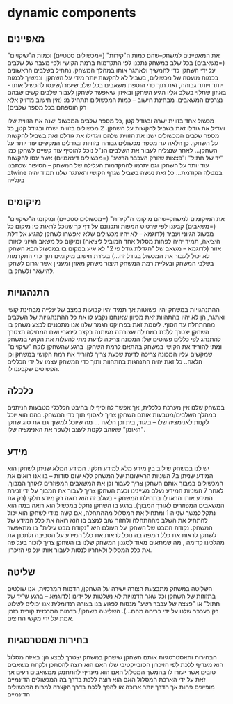 # dynamic components

## מאפיינים
את המאפיינים למשחק–שהם כמות ה"קירות" (=מכשולים סטטיים) וכמות ה"שיקויים" (=משאבים) בכל שלב במשחק נתכנן לפי התקדמות ברמת הקושי ולפי מעבר של שלבים על ידי השחקן כדי להמשיך ולאתגר אותו במהלך המשחק. נתחיל בשלבים הראשונים בכמות מועטה של מכשולים, בשביל לא להקשות יותר מידי על השחקן, ונמשיך לכמות יותר ויותר גבוהה, זאת תוך כדי הוספת משאבים בכל שלב שיעזרו/שינסו להכשיל אותו - באיזון שתלוי בשלב אליו הגיע השחקן ובאיזון שיאפשר לשחקן לעבור שלבים קשים שבהם נצרכים המשאבים. מבחינת חישוב – כמות המכשולים תתחיל מ: (אין חישוב מדויק אלא רק הוספתם בכל מספר שלבים)

מכשול אחד בזווית ישרה ובגודל קטן ,כל מספר שלבים המכשול ישנה את הזווית שלו ויגדיל את גודלו זאת בשביל להקשות על השחקן.
2 מכשולים בזווית ישרה ובגודל קטן, כל מספר שלבים המכשולים ישנו את הזווית שלהם ויגדילו את גודלם זאת בשביל להקשות על השחקן.
כן הלאה עד מספר מכשולים גבוהה בזוויות ובגדלים המקשים עוד יותר על השחקן... לאחר שנצליח לעבור את השלבים הנ"ל נוכל להוסיף עוד קשיים לשחקן כמו "יד של חתול" ו"פצצות שזורק העכבר הרשע" (=מכשולים דינאמיים) אשר ינסו להקשות עוד יותר על השחקן וגם יתרמו להתקדמות העלילה של המשחק – הסיפור שכתבנו בtwine במטלה הקודמת...
כל זאת נעשה בשביל שגרף הקושי והאתגר שלנו תמיד יהיה בעלייה
## מיקומים
את המיקומים למשחק–שהם מיקומי ה"קירות" (=מכשולים סטטיים) ומיקומי ה"שיקויים" (=משאבים) קבענו לפי שרטוט המפות ותכנונם על דף כך שנוכל לראות כי:
מיקום כל מכשול הגיוני ועביר (לדוגמא – לא יהיו מכשולים שלא יאפשרו לשחקן להגיע אל דלת היציאה, תמיד יהיה לפחות מסלול אחד המוביל ליציאה)
ומיקום כל משאב הגיוני לאותו אזור (לדוגמא – משאב של "הגדלת גודל פי 2" לא יגיע במקום בו במכשול הבא השחקן לא יכול לעבור את המכשול בגודל זה...) בעזרת חישוב מיקומים תוך כדי התקדמות בשלבי המשחק ובעליית רמת המשחק תיצור משחק מאוזן ומעניין אשר יגרום לשחקן להישאר ולשחק בו.
## התנהגויות
ההתנהגויות במשחק יהיו פשוטות אך תמיד יהיו קבועות במצב של עלייה מבחינת קושי ואתגר, הן לא יהיו בהתהוות זאת מכיוון שאנחנו נקבע לו את כל ההתנהגויות של השלבים מההתחלה עד הסוף. לעומת זאת בפרויקט הגמר שלנו אנו מתכננים לבצע משחק בו השחקן יצטרך ללכת במחילה שצורתה משתנה בקצב לינארי ושם המחילה תצטרך להתנהג לפי כללים פשוטים של:
המכונה צריכה לדעת מתי להעלות את הקושי במשחק ומתי להוריד את הקושי במשחק בהתאם לרמת השחקן.
ברגע שהשחקן לוקח "שיקויים" שמקשים עליו המכונה צריכה לדעת שכעת צריך להוריד את רמת הקושי במשחק וכן הלאה.. כל זאת יהיה התנהגות בהתהוות ותוך כדי המשחק עצמו על ידי הכללים הפשוטים שקבענו לו.
## כלכלה
במשחק שלנו אין מערכת כלכלית, אך אפשר להוסיף לו בהיבט הכלכלי מטבעות הניתנים במהלך השלבים/מטבעות אותם השחקן צריך לאסוף תוך כדי המשחק. בהם הוא יוכל לקנות לאנימציה שלו – ביגוד, בית וכן הלאה ... מה שיוכל למשוך גם את סוג שחקן "האומן" שאוהב לקנות לעצב ולשפר את האנימציה שלו.
## מידע
יש לנו במשחק שילוב בין מידע מלא למידע חלקי. המידע המלא שניתן לשחקן הוא המידע שניתן ב7 השניות הראשונות של המשחק ללא שום סודות – בו אנו רואים את המכשולים במבוך אותם השחקן צריך לעבור וכן את המשאבים המפוזרים לאורך המבוך. לאחר 7 השניות המידע נעלם מעיינינו וכעת השחקן צריך לעבור את המבוך על ידי זכירת המידע אותו הראו לו בתחילת המשחק - בשלב זה הוא רואה רק מידע חלקי (רק את המשאבים המפוזרים לאורך המבוך). ברגע בו השחקן נתקל במכשול הוא רואה במה הוא נתקל למשך שנייה 1 ומתחיל את המסלול מההתחלה, אם קשה מידי לשחקן הוא יכול להתחיל את השלב מההתחלה ולחזור שוב למצב בו הוא רואה את כלל המידע של המשחק. נקודת המבט של השחקן על העולם היא "נקודת מבט עילית" בו מתאפשר לשחקן לראות את כלל המפה בה נוכל לראות את כלל המידע על הסביבה ולתכנן את מהלכינו קדימה , מה שמתאים מאוד לסגנון המשחק שלנו בו השחקן צריך לזכור בעל פה את כלל המסלול ולאחריו לנסות לעבור אותו על פי הזיכרון.
## שליטה
השליטה במשחק מתבצעת הצורה ישירה על השחקן/ הדמות המרכזית, אנו שולטים בתזוזות של השחקן וכל שאר הדמויות לא נשלטות על ידינו (לדוגמא – ברגע ש"יד של חתול" או "פצצה של עכבר רשע" מנסות לפגוע בנו בצורה רנדומלית אנו יכולים לשלוט רק בעכבר שלנו על ידי בריחה מהם...). השליטה בשחקן/ בדמות המרכזית קורית בזמן אמת על ידי מקשי החיצים.
## בחירות ואסטרטגיות
הבחירות והאסטרטגיות אותם השחקן שישחק במשחק יצטרך לבצע הן:
באיזה מסלול הוא מעדיף ללכת לפי הזיכרון הסובייקטיבי שלו
האם הוא רוצה להסתכן ולקחת משאבים טובים אשר יעזרו לו בהמשך המסלול
האם הוא מעדיף להתחמק ממשאבים רעים אך זאת על ידי הארכת המסלול
האם הוא רוצה ללכת בדרך בה המכשולים הדינמיים מופיעים פחות אך הדרך יותר ארוכה או להפך ללכת בדרך הקצרה למרות המכשולים הדינמיים
